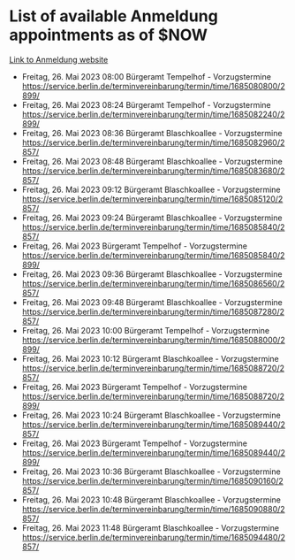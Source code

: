 # List of available Anmeldung appointments as of $NOW
[Link to Anmeldung website](https://service.berlin.de/terminvereinbarung/termin/tag.php?termin=1&anliegen[]=120686&dienstleisterlist=122210,122217,327316,122219,327312,122227,327314,122231,327346,122243,327348,122254,122252,329742,122260,329745,122262,329748,122271,327278,122273,327274,122277,327276,330436,122280,327294,122282,327290,122284,327292,122291,327270,122285,327266,122286,327264,122296,327268,150230,329760,122297,327286,122294,327284,122312,329763,122314,329775,122304,327330,122311,327334,122309,327332,317869,122281,327352,122279,329772,122283,122276,327324,122274,327326,122267,329766,122246,327318,122251,327320,122257,327322,122208,327298,122226,327300&herkunft=http%3A%2F%2Fservice.berlin.de%2Fdienstleistung%2F120686%2F)
- Freitag, 26. Mai 2023 08:00 Bürgeramt Tempelhof - Vorzugstermine https://service.berlin.de/terminvereinbarung/termin/time/1685080800/2899/
- Freitag, 26. Mai 2023 08:24 Bürgeramt Tempelhof - Vorzugstermine https://service.berlin.de/terminvereinbarung/termin/time/1685082240/2899/
- Freitag, 26. Mai 2023 08:36 Bürgeramt Blaschkoallee - Vorzugstermine https://service.berlin.de/terminvereinbarung/termin/time/1685082960/2857/
- Freitag, 26. Mai 2023 08:48 Bürgeramt Blaschkoallee - Vorzugstermine https://service.berlin.de/terminvereinbarung/termin/time/1685083680/2857/
- Freitag, 26. Mai 2023 09:12 Bürgeramt Blaschkoallee - Vorzugstermine https://service.berlin.de/terminvereinbarung/termin/time/1685085120/2857/
- Freitag, 26. Mai 2023 09:24 Bürgeramt Blaschkoallee - Vorzugstermine https://service.berlin.de/terminvereinbarung/termin/time/1685085840/2857/
- Freitag, 26. Mai 2023  Bürgeramt Tempelhof - Vorzugstermine https://service.berlin.de/terminvereinbarung/termin/time/1685085840/2899/
- Freitag, 26. Mai 2023 09:36 Bürgeramt Blaschkoallee - Vorzugstermine https://service.berlin.de/terminvereinbarung/termin/time/1685086560/2857/
- Freitag, 26. Mai 2023 09:48 Bürgeramt Blaschkoallee - Vorzugstermine https://service.berlin.de/terminvereinbarung/termin/time/1685087280/2857/
- Freitag, 26. Mai 2023 10:00 Bürgeramt Tempelhof - Vorzugstermine https://service.berlin.de/terminvereinbarung/termin/time/1685088000/2899/
- Freitag, 26. Mai 2023 10:12 Bürgeramt Blaschkoallee - Vorzugstermine https://service.berlin.de/terminvereinbarung/termin/time/1685088720/2857/
- Freitag, 26. Mai 2023  Bürgeramt Tempelhof - Vorzugstermine https://service.berlin.de/terminvereinbarung/termin/time/1685088720/2899/
- Freitag, 26. Mai 2023 10:24 Bürgeramt Blaschkoallee - Vorzugstermine https://service.berlin.de/terminvereinbarung/termin/time/1685089440/2857/
- Freitag, 26. Mai 2023  Bürgeramt Tempelhof - Vorzugstermine https://service.berlin.de/terminvereinbarung/termin/time/1685089440/2899/
- Freitag, 26. Mai 2023 10:36 Bürgeramt Blaschkoallee - Vorzugstermine https://service.berlin.de/terminvereinbarung/termin/time/1685090160/2857/
- Freitag, 26. Mai 2023 10:48 Bürgeramt Blaschkoallee - Vorzugstermine https://service.berlin.de/terminvereinbarung/termin/time/1685090880/2857/
- Freitag, 26. Mai 2023 11:48 Bürgeramt Blaschkoallee - Vorzugstermine https://service.berlin.de/terminvereinbarung/termin/time/1685094480/2857/
